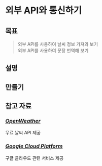 # 외부 API와 통신하기

## 목표

> 외부 API를 사용하여 날씨 정보 가져와 보기 <br>
> 외부 API를 사용하여 문장 번역해 보기

## 설명

## 만들기

## 참고 자료

### [_OpenWeather_](https://openweathermap.org/)

무료 날씨 API 제공

### [_Google Cloud Platform_](https://cloud.google.com/?hl=ko)

구글 클라우드 관련 서비스 제공
